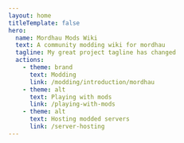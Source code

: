 ```yaml
---
layout: home
titleTemplate: false
hero:
  name: Mordhau Mods Wiki
  text: A community modding wiki for mordhau
  tagline: My great project tagline has changed
  actions:
    - theme: brand
      text: Modding
      link: /modding/introduction/mordhau
    - theme: alt
      text: Playing with mods
      link: /playing-with-mods
    - theme: alt
      text: Hosting modded servers
      link: /server-hosting
---
```

